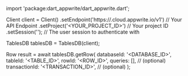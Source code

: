 import 'package:dart_appwrite/dart_appwrite.dart';

Client client = Client()
    .setEndpoint('https://<REGION>.cloud.appwrite.io/v1') // Your API Endpoint
    .setProject('<YOUR_PROJECT_ID>') // Your project ID
    .setSession(''); // The user session to authenticate with

TablesDB tablesDB = TablesDB(client);

Row result = await tablesDB.getRow(
    databaseId: '<DATABASE_ID>',
    tableId: '<TABLE_ID>',
    rowId: '<ROW_ID>',
    queries: [], // (optional)
    transactionId: '<TRANSACTION_ID>', // (optional)
);
